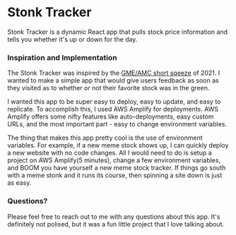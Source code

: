 # Stonk Tracker
Stonk Tracker is a dynamic React app that pulls stock price information and tells you whether it's up or down for the day.

### Inspiration and Implementation
The Stonk Tracker was inspired by the [GME/AMC short sqeeze](https://en.wikipedia.org/wiki/GameStop_short_squeeze) of 2021. I wanted to make a simple app that would give users feedback as soon as they visited as to whether or not their favorite stock was in the green. 

I wanted this app to be super easy to deploy, easy to update, and easy to replicate. To accomplish this, I used AWS Amplify for deployments. AWS Amplify offers some nifty features like auto-deployments, easy custom URLs, and the most important part - easy to change environment variables.

The thing that makes this app pretty cool is the use of environment variables. For example, if a new meme stock shows up, I can quickly deploy a new website with no code changes. All I would need to do is setup a project on AWS Amplify(5 minutes), change a few environment variables, and BOOM you have yourself a new meme stock tracker. If things go south with a meme stonk and it runs its course, then spinning a site down is just as easy. 

### Questions?
Please feel free to reach out to me with any questions about this app. It's definitely not polised, but it was a fun little project that I love talking about.
